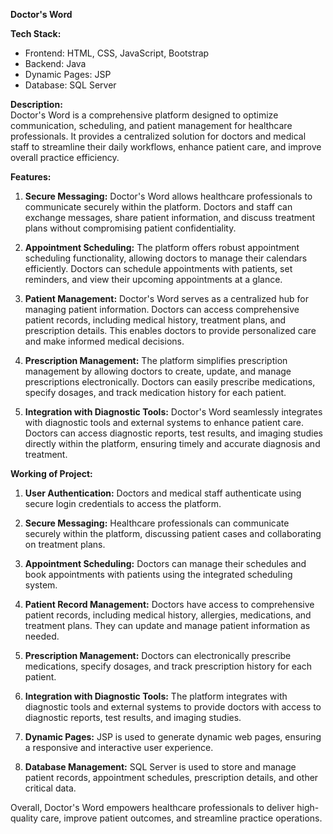 **Doctor's Word**

**Tech Stack:**  
- Frontend: HTML, CSS, JavaScript, Bootstrap  
- Backend: Java  
- Dynamic Pages: JSP  
- Database: SQL Server

**Description:**  
Doctor's Word is a comprehensive platform designed to optimize communication, scheduling, and patient management for healthcare professionals. It provides a centralized solution for doctors and medical staff to streamline their daily workflows, enhance patient care, and improve overall practice efficiency.

**Features:**

1. **Secure Messaging:** Doctor's Word allows healthcare professionals to communicate securely within the platform. Doctors and staff can exchange messages, share patient information, and discuss treatment plans without compromising patient confidentiality.

2. **Appointment Scheduling:** The platform offers robust appointment scheduling functionality, allowing doctors to manage their calendars efficiently. Doctors can schedule appointments with patients, set reminders, and view their upcoming appointments at a glance.

3. **Patient Management:** Doctor's Word serves as a centralized hub for managing patient information. Doctors can access comprehensive patient records, including medical history, treatment plans, and prescription details. This enables doctors to provide personalized care and make informed medical decisions.

4. **Prescription Management:** The platform simplifies prescription management by allowing doctors to create, update, and manage prescriptions electronically. Doctors can easily prescribe medications, specify dosages, and track medication history for each patient.

5. **Integration with Diagnostic Tools:** Doctor's Word seamlessly integrates with diagnostic tools and external systems to enhance patient care. Doctors can access diagnostic reports, test results, and imaging studies directly within the platform, ensuring timely and accurate diagnosis and treatment.

**Working of Project:**

1. **User Authentication:** Doctors and medical staff authenticate using secure login credentials to access the platform.
   
2. **Secure Messaging:** Healthcare professionals can communicate securely within the platform, discussing patient cases and collaborating on treatment plans.

3. **Appointment Scheduling:** Doctors can manage their schedules and book appointments with patients using the integrated scheduling system.

4. **Patient Record Management:** Doctors have access to comprehensive patient records, including medical history, allergies, medications, and treatment plans. They can update and manage patient information as needed.

5. **Prescription Management:** Doctors can electronically prescribe medications, specify dosages, and track prescription history for each patient.

6. **Integration with Diagnostic Tools:** The platform integrates with diagnostic tools and external systems to provide doctors with access to diagnostic reports, test results, and imaging studies.

7. **Dynamic Pages:** JSP is used to generate dynamic web pages, ensuring a responsive and interactive user experience.

8. **Database Management:** SQL Server is used to store and manage patient records, appointment schedules, prescription details, and other critical data.

Overall, Doctor's Word empowers healthcare professionals to deliver high-quality care, improve patient outcomes, and streamline practice operations.
